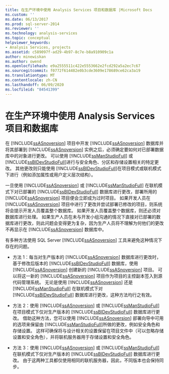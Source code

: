 ```yaml
---
title: 在生产环境中使用 Analysis Services 项目和数据库 |Microsoft Docs
ms.custom: ''
ms.date: 06/13/2017
ms.prod: sql-server-2014
ms.reviewer: ''
ms.technology: analysis-services
ms.topic: conceptual
helpviewer_keywords:
- Analysis Services, projects
ms.assetid: c589097f-ad29-4b97-8c7e-b8a910909c1a
author: minewiskan
ms.author: owend
ms.openlocfilehash: e9a2555511c422e5553662e2fcd292a5a2ec7c67
ms.sourcegitcommit: f0772f614482e0b3cde3609e178689ce62ca3a19
ms.translationtype: MT
ms.contentlocale: zh-CN
ms.lasthandoff: 06/09/2020
ms.locfileid: "84541399"
---
```

# <a name="working-with-analysis-services-projects-and-databases-in-a-production-environment"></a>在生产环境中使用 Analysis Services 项目和数据库
  在 [!INCLUDE[ssASnoversion](../../includes/ssasnoversion-md.md)] 项目中开发 [!INCLUDE[ssASnoversion](../../includes/ssasnoversion-md.md)] 数据库并将其部署到 [!INCLUDE[ssASnoversion](../../includes/ssasnoversion-md.md)] 实例之后，必须确定要如何对已部署数据库中的对象进行更改。 可以使用 [!INCLUDE[ssManStudioFull](../../includes/ssmanstudiofull-md.md)] 或 [!INCLUDE[ssBIDevStudioFull](../../includes/ssbidevstudiofull-md.md)]进行与安全角色、分区和存储设置相关的特定更改。 其他更改则只能使用 [!INCLUDE[ssBIDevStudioFull](../../includes/ssbidevstudiofull-md.md)]在项目模式或联机模式下进行（例如添加属性或用户定义层次结构）。  
  
 一旦使用 [!INCLUDE[ssASnoversion](../../includes/ssasnoversion-md.md)] 或 [!INCLUDE[ssManStudioFull](../../includes/ssmanstudiofull-md.md)] 在联机模式下对已部署的 [!INCLUDE[ssBIDevStudioFull](../../includes/ssbidevstudiofull-md.md)] 数据库进行更改，部署所用的 [!INCLUDE[ssASnoversion](../../includes/ssasnoversion-md.md)] 项目便会立即成为过时项目。 如果开发人员在 [!INCLUDE[ssASnoversion](../../includes/ssasnoversion-md.md)] 项目中进行了更改并尝试部署已修改的项目，则系统将会提示开发人员覆盖整个数据库。 如果开发人员覆盖整个数据库，则还必须对数据库进行处理。 如果生产人员在未与开发小组沟通的情况下直接对已部署的数据库进行更改，则此问题会变得更为复杂，因为生产人员将不理解为何他们的更改不再显示在 [!INCLUDE[ssASnoversion](../../includes/ssasnoversion-md.md)] 数据库中。  
  
 有多种方法使用 SQL Server [!INCLUDE[ssASnoversion](../../includes/ssasnoversion-md.md)] 工具来避免这种情况下存在的问题。  
  
-   方法 1：每当对生产版本的 [!INCLUDE[ssASnoversion](../../includes/ssasnoversion-md.md)] 数据库进行更改时，基于修改后版本的 [!INCLUDE[ssBIDevStudioFull](../../includes/ssbidevstudiofull-md.md)] 数据库，使用 [!INCLUDE[ssASnoversion](../../includes/ssasnoversion-md.md)] 创建新的 [!INCLUDE[ssASnoversion](../../includes/ssasnoversion-md.md)] 项目。 可以将这一新的 [!INCLUDE[ssASnoversion](../../includes/ssasnoversion-md.md)] 项目作为项目的主控副本签入到源代码管理系统。 无论是使用 [!INCLUDE[ssASnoversion](../../includes/ssasnoversion-md.md)] 还是 [!INCLUDE[ssManStudioFull](../../includes/ssmanstudiofull-md.md)] 在联机模式下对 [!INCLUDE[ssBIDevStudioFull](../../includes/ssbidevstudiofull-md.md)] 数据库进行更改，这种方法均行之有效。  
  
-   方法 2：使用 [!INCLUDE[ssASnoversion](../../includes/ssasnoversion-md.md)] 或 [!INCLUDE[ssManStudioFull](../../includes/ssmanstudiofull-md.md)] 在项目模式下仅对生产版本的 [!INCLUDE[ssBIDevStudioFull](../../includes/ssbidevstudiofull-md.md)] 数据库进行更改。 借助这种方法，您可以使用 [!INCLUDE[ssASnoversion](../../includes/ssasnoversion-md.md)] 部署向导中可用的选项来保留由 [!INCLUDE[ssManStudioFull](../../includes/ssmanstudiofull-md.md)]所做的更改，例如安全角色和存储设置。 这样可确保将与设计相关的设置保留在项目文件中（可以忽略存储设置和安全角色），并将联机服务器用于存储设置和安全角色。  
  
-   方法 3：使用 [!INCLUDE[ssASnoversion](../../includes/ssasnoversion-md.md)] 或 [!INCLUDE[ssManStudioFull](../../includes/ssmanstudiofull-md.md)] 在联机模式下仅对生产版本的 [!INCLUDE[ssBIDevStudioFull](../../includes/ssbidevstudiofull-md.md)] 数据库进行更改。 由于这两种工具都仅使用相同的联机服务器，因此，不同版本也会保持同步。  
  
  

